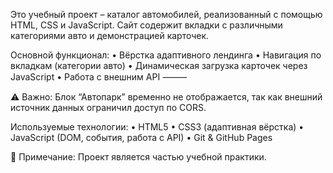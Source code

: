 Это учебный проект – каталог автомобилей, реализованный с помощью HTML, CSS и JavaScript.
Сайт содержит вкладки с различными категориями авто и демонстрацией карточек.

Основной функционал:
 • Вёрстка адаптивного лендинга
 • Навигация по вкладкам (категории авто)
 • Динамическая загрузка карточек через JavaScript
 • Работа с внешним API
⸻

⚠️ Важно:
Блок “Автопарк” временно не отображается, так как внешний источник данных ограничил доступ по CORS.

Используемые технологии:
 • HTML5
 • CSS3 (адаптивная вёрстка)
 • JavaScript (DOM, события, работа с API)
 • Git & GitHub Pages

📌 Примечание:
Проект является частью учебной практики.
